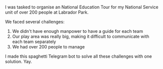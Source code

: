 I was tasked to organise an National Education Tour for my National Service unit of over 200 people at Labrador Park. 

We faced several challenges:
1. We didn't have enough manpower to have a guide for each team
2. Our play area was really big, making it difficult to communicate with each team separately
3. We had over 200 people to manage

I made this spaghetti Telegram bot to solve all these challenges with one solution. Yay.
